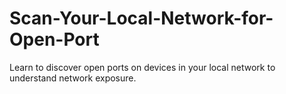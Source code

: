 # Scan-Your-Local-Network-for-Open-Port
 Learn to discover open ports on devices in your local network to understand  network exposure. 
